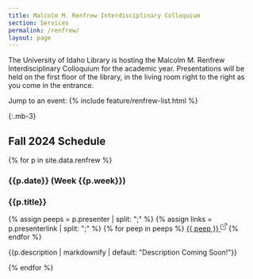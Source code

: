 ```yaml
---
title: Malcolm M. Renfrew Interdisciplinary Colloquium
section: Services
permalink: /renfrew/
layout: page
---
```


The University of Idaho Library is hosting the Malcolm M. Renfrew Interdisciplinary Colloquium for the academic year. Presentations will be held on the first floor of the library, in the living room right to the right as you come in the entrance. 

Jump to an event: {% include feature/renfrew-list.html %}

{:.mb-3}
## Fall 2024 Schedule


{% for p in site.data.renfrew %}
<div class="card mb-3" id="{{p.date | slugify}}">
<h3 class="card-header" id="policies">{{p.date}} (Week {{p.week}})</h3>
<div class="card-body">
<div class="card-text">
<h3 id="access-to-reserves"> {{p.title}}</h3>
{% assign peeps = p.presenter | split: ";" %}
{% assign links = p.presenterlink | split: ";" %}
{% for peep in peeps %}
<a href="{{ links[forloop.index0] }}" target="_blank">{{ peep }} <svg xmlns="http://www.w3.org/2000/svg" width="16" height="16" fill="currentColor" class="bi bi-box-arrow-up-right" viewBox="0 0 20 20">
  <path fill-rule="evenodd" d="M8.636 3.5a.5.5 0 0 0-.5-.5H1.5A1.5 1.5 0 0 0 0 4.5v10A1.5 1.5 0 0 0 1.5 16h10a1.5 1.5 0 0 0 1.5-1.5V7.864a.5.5 0 0 0-1 0V14.5a.5.5 0 0 1-.5.5h-10a.5.5 0 0 1-.5-.5v-10a.5.5 0 0 1 .5-.5h6.636a.5.5 0 0 0 .5-.5"/>
  <path fill-rule="evenodd" d="M16 .5a.5.5 0 0 0-.5-.5h-5a.5.5 0 0 0 0 1h3.793L6.146 9.146a.5.5 0 1 0 .708.708L15 1.707V5.5a.5.5 0 0 0 1 0z"/>
</svg></a>{% endfor %}

<p class="mt-3">{{p.description | markdownify | default: "Description Coming Soon!"}}</p>

</div>
</div>
</div>

{% endfor %}


